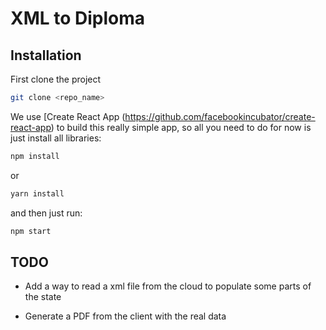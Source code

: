 # XML to Diploma

## Installation

First clone the project

```bash
git clone <repo_name>
```

We use [Create React App (https://github.com/facebookincubator/create-react-app) to build this really simple app, so all you need to do for now is just install all libraries:

```bash
npm install
```

or 

```bash
yarn install
```

and then just run:

```bash
npm start
```

## TODO

- Add a way to read a xml file from the cloud to populate some parts of the state

- Generate a PDF from the client with the real data
